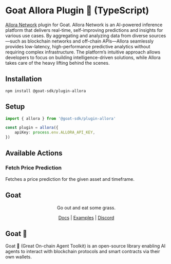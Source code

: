 # Goat Allora Plugin 🐐 (TypeScript)

[Allora Network](https://allora.network) plugin for Goat. Allora Network is an AI-powered inference platform that delivers real-time, self-improving predictions and insights for various use cases. By aggregating and analyzing data from diverse sources—such as blockchain networks and off-chain APIs—Allora seamlessly provides low-latency, high-performance predictive analytics without requiring complex infrastructure. The platform’s intuitive approach allows developers to focus on building intelligence-driven solutions, while Allora takes care of the heavy lifting behind the scenes.

## Installation

```
npm install @goat-sdk/plugin-allora
```

## Setup
    
```typescript
import { allora } from '@goat-sdk/plugin-allora'

const plugin = allora({ 
    apiKey: process.env.ALLORA_API_KEY,
})
```

## Available Actions

### Fetch Price Prediction

Fetches a price prediction for the given asset and timeframe.

## Goat

<div align="center">
Go out and eat some grass.

[Docs](https://ohmygoat.dev) | [Examples](https://github.com/goat-sdk/goat/tree/main/typescript/examples) | [Discord](https://discord.gg/goat-sdk)</div>

## Goat 🐐

Goat 🐐 (Great On-chain Agent Toolkit) is an open-source library enabling AI agents to interact with blockchain protocols and smart contracts via their own wallets.


